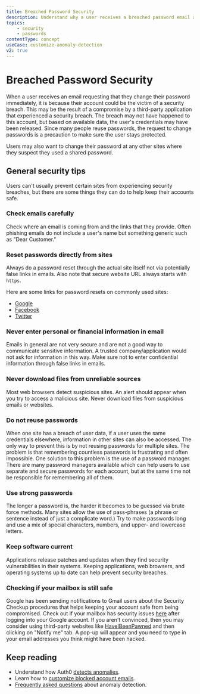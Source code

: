 ```yaml
---
title: Breached Password Security
description: Understand why a user receives a breached password email and general web security tips.
topics:
    - security
    - passwords
contentType: concept
useCase: customize-anomaly-detection
v2: true
---
```


# Breached Password Security

When a user receives an email requesting that they change their password immediately, it is because their account could be the victim of a security breach. This may be the result of a compromise by a third-party application that experienced a security breach. The breach may not have happened to this account, but based on available data, the user's credentials may have been released. Since many people reuse passwords, the request to change passwords is a precaution to make sure the user stays protected. 

Users may also want to change their password at any other sites where they suspect they used a shared password. 

## General security tips

Users can't usually prevent certain sites from experiencing security breaches, but there are some things they can do to help keep their accounts safe.

### Check emails carefully

Check where an email is coming from and the links that they provide. Often phishing emails do not include a user's name but something generic such as "Dear Customer."  

### Reset passwords directly from sites

Always do a password reset through the actual site itself not via potentially false links in emails. Also note that secure website URL always starts with `https`.

Here are some links for password resets on commonly used sites:
* [Google](https://www.google.com/accounts/recovery/)
* [Facebook](https://www.facebook.com/settings)
* [Twitter](https://twitter.com/settings/password)

### Never enter personal or financial information in email

Emails in general are not very secure and are not a good way to communicate sensitive information. A trusted company/application would not ask for  information in this way. Make sure not to enter confidential information through false links in emails. 

### Never download files from unreliable sources

Most web browsers detect suspicious sites. An alert should appear when you try to access a malicious site. Never download files from suspicious emails or websites.

### Do not reuse passwords

When one site has a breach of user data, if a user uses the same credentials elsewhere, information in other sites can also be accessed. The only way to prevent this is by not reusing passwords for multiple sites. The problem is that remembering countless passwords is frustrating and often impossible. One solution to this problem is the use of a password manager. There are many password managers available which can help users to use separate and secure passwords for each account, but at the same time not be responsible for remembering all of them. 

### Use strong passwords

The longer a password is, the harder it becomes to be guessed via brute force methods. Many sites allow the use of pass-phrases (a phrase or sentence instead of just a complicate word.) Try to make passwords long and use a mix of special characters, numbers, and upper- and lowercase letters.

### Keep software current

Applications release patches and updates when they find security vulnerabilities in their systems. Keeping applications, web browsers, and operating systems up to date can help prevent security breaches.

### Checking if your mailbox is still safe

Google has been sending notifications to Gmail users about the Security Checkup procedures that helps keeping your account safe from being compromised. Check out if your mailbox has security issues [here](https://myaccount.google.com/security-checkup) after logging into your Google account. If you aren't convinced, then you may consider using third-party websites like [HaveIBeenPawned](https://haveibeenpwned.com/PwnedWebsites) and then clicking on "Notify me" tab. A pop-up will appear and you need to type in your email addresses you think might have been hacked.

## Keep reading

* Understand how Auth0 [detects anomalies](/anomaly-detection).
* Learn how to [customize blocked account emails](/anomaly-detection/guides/customize-blocked-account-emails).
* [Frequently asked questions](/anomaly-detection/references/anomaly-detection-faqs) about anomaly detection.
